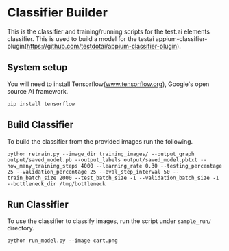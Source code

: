 # Classifier Builder

This is the classifier and training/running scripts for the test.ai elements classifier. This is used to build a model for the testai appium-classifier-plugin(https://github.com/testdotai/appium-classifier-plugin).

## System setup
You will need to install Tensorflow(www.tensorflow.org), Google's open source AI framework.

```pip install tensorflow```

## Build Classifier
To build the classifier from the provided images run the following. 

```python retrain.py --image_dir training_images/ --output_graph output/saved_model.pb --output_labels output/saved_model.pbtxt --how_many_training_steps 4000 --learning_rate 0.30 --testing_percentage 25 --validation_percentage 25 --eval_step_interval 50 --train_batch_size 2000 --test_batch_size -1 --validation_batch_size -1 --bottleneck_dir /tmp/bottleneck```

## Run Classifier
To use the classifier to classify images, run the script under `sample_run/` directory.

```python run_model.py --image cart.png```
